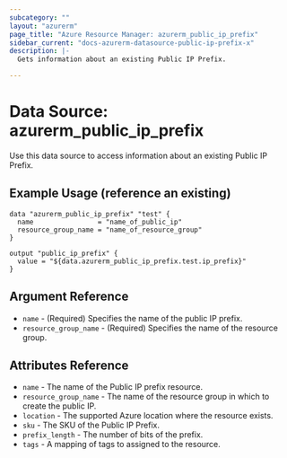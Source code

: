 ```yaml
---
subcategory: ""
layout: "azurerm"
page_title: "Azure Resource Manager: azurerm_public_ip_prefix"
sidebar_current: "docs-azurerm-datasource-public-ip-prefix-x"
description: |-
  Gets information about an existing Public IP Prefix.

---
```


# Data Source: azurerm_public_ip_prefix

Use this data source to access information about an existing Public IP Prefix.

## Example Usage (reference an existing)

```hcl
data "azurerm_public_ip_prefix" "test" {
  name                = "name_of_public_ip"
  resource_group_name = "name_of_resource_group"
}

output "public_ip_prefix" {
  value = "${data.azurerm_public_ip_prefix.test.ip_prefix}"
}
```

## Argument Reference

* `name` - (Required) Specifies the name of the public IP prefix.
* `resource_group_name` - (Required) Specifies the name of the resource group.

## Attributes Reference

* `name` - The name of the Public IP prefix resource.
* `resource_group_name` - The name of the resource group in which to create the public IP.
* `location` - The supported Azure location where the resource exists.
* `sku` - The SKU of the Public IP Prefix.
* `prefix_length` - The number of bits of the prefix.
* `tags` - A mapping of tags to assigned to the resource.
